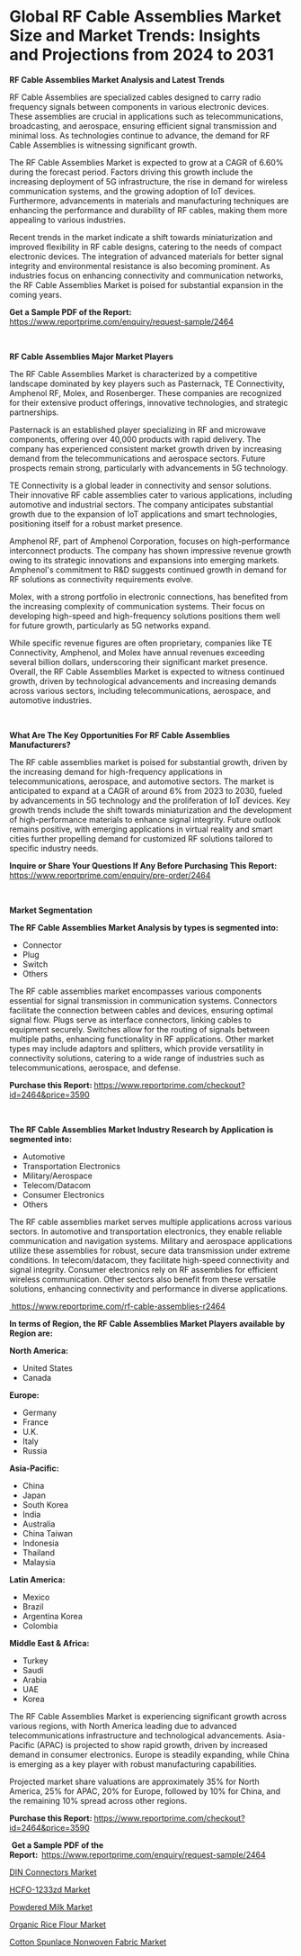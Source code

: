 <p><h1>Global RF Cable Assemblies Market Size and Market Trends: Insights and Projections from 2024 to 2031</h1></p><p><strong>RF Cable Assemblies Market Analysis and Latest Trends</strong></p>
<p><p>RF Cable Assemblies are specialized cables designed to carry radio frequency signals between components in various electronic devices. These assemblies are crucial in applications such as telecommunications, broadcasting, and aerospace, ensuring efficient signal transmission and minimal loss. As technologies continue to advance, the demand for RF Cable Assemblies is witnessing significant growth.</p><p>The RF Cable Assemblies Market is expected to grow at a CAGR of 6.60% during the forecast period. Factors driving this growth include the increasing deployment of 5G infrastructure, the rise in demand for wireless communication systems, and the growing adoption of IoT devices. Furthermore, advancements in materials and manufacturing techniques are enhancing the performance and durability of RF cables, making them more appealing to various industries. </p><p>Recent trends in the market indicate a shift towards miniaturization and improved flexibility in RF cable designs, catering to the needs of compact electronic devices. The integration of advanced materials for better signal integrity and environmental resistance is also becoming prominent. As industries focus on enhancing connectivity and communication networks, the RF Cable Assemblies Market is poised for substantial expansion in the coming years.</p></p>
<p><strong>Get a Sample PDF of the Report:&nbsp;</strong> <a href="https://www.reportprime.com/enquiry/request-sample/2464">https://www.reportprime.com/enquiry/request-sample/2464</a></p>
<p>&nbsp;</p>
<p><strong>RF Cable Assemblies Major Market Players</strong></p>
<p><p>The RF Cable Assemblies Market is characterized by a competitive landscape dominated by key players such as Pasternack, TE Connectivity, Amphenol RF, Molex, and Rosenberger. These companies are recognized for their extensive product offerings, innovative technologies, and strategic partnerships.</p><p>Pasternack is an established player specializing in RF and microwave components, offering over 40,000 products with rapid delivery. The company has experienced consistent market growth driven by increasing demand from the telecommunications and aerospace sectors. Future prospects remain strong, particularly with advancements in 5G technology.</p><p>TE Connectivity is a global leader in connectivity and sensor solutions. Their innovative RF cable assemblies cater to various applications, including automotive and industrial sectors. The company anticipates substantial growth due to the expansion of IoT applications and smart technologies, positioning itself for a robust market presence.</p><p>Amphenol RF, part of Amphenol Corporation, focuses on high-performance interconnect products. The company has shown impressive revenue growth owing to its strategic innovations and expansions into emerging markets. Amphenol's commitment to R&D suggests continued growth in demand for RF solutions as connectivity requirements evolve.</p><p>Molex, with a strong portfolio in electronic connections, has benefited from the increasing complexity of communication systems. Their focus on developing high-speed and high-frequency solutions positions them well for future growth, particularly as 5G networks expand.</p><p>While specific revenue figures are often proprietary, companies like TE Connectivity, Amphenol, and Molex have annual revenues exceeding several billion dollars, underscoring their significant market presence. Overall, the RF Cable Assemblies Market is expected to witness continued growth, driven by technological advancements and increasing demands across various sectors, including telecommunications, aerospace, and automotive industries.</p></p>
<p>&nbsp;</p>
<p><strong>What Are The Key Opportunities For RF Cable Assemblies Manufacturers?</strong></p>
<p><p>The RF cable assemblies market is poised for substantial growth, driven by the increasing demand for high-frequency applications in telecommunications, aerospace, and automotive sectors. The market is anticipated to expand at a CAGR of around 6% from 2023 to 2030, fueled by advancements in 5G technology and the proliferation of IoT devices. Key growth trends include the shift towards miniaturization and the development of high-performance materials to enhance signal integrity. Future outlook remains positive, with emerging applications in virtual reality and smart cities further propelling demand for customized RF solutions tailored to specific industry needs.</p></p>
<p><strong>Inquire or Share Your Questions If Any Before Purchasing This Report:</strong> <a href="https://www.reportprime.com/enquiry/pre-order/2464">https://www.reportprime.com/enquiry/pre-order/2464</a></p>
<p>&nbsp;</p>
<p><strong>Market Segmentation</strong></p>
<p><strong>The RF Cable Assemblies Market Analysis by types is segmented into:</strong></p>
<p><ul><li>Connector</li><li>Plug</li><li>Switch</li><li>Others</li></ul></p>
<p><p>The RF cable assemblies market encompasses various components essential for signal transmission in communication systems. Connectors facilitate the connection between cables and devices, ensuring optimal signal flow. Plugs serve as interface connectors, linking cables to equipment securely. Switches allow for the routing of signals between multiple paths, enhancing functionality in RF applications. Other market types may include adaptors and splitters, which provide versatility in connectivity solutions, catering to a wide range of industries such as telecommunications, aerospace, and defense.</p></p>
<p><strong>Purchase this Report:&nbsp;</strong><a href="https://www.reportprime.com/checkout?id=2464&price=3590">https://www.reportprime.com/checkout?id=2464&price=3590</a></p>
<p>&nbsp;</p>
<p><strong>The RF Cable Assemblies Market Industry Research by Application is segmented into:</strong></p>
<p><ul><li>Automotive</li><li>Transportation Electronics</li><li>Military/Aerospace</li><li>Telecom/Datacom</li><li>Consumer Electronics</li><li>Others</li></ul></p>
<p><p>The RF cable assemblies market serves multiple applications across various sectors. In automotive and transportation electronics, they enable reliable communication and navigation systems. Military and aerospace applications utilize these assemblies for robust, secure data transmission under extreme conditions. In telecom/datacom, they facilitate high-speed connectivity and signal integrity. Consumer electronics rely on RF assemblies for efficient wireless communication. Other sectors also benefit from these versatile solutions, enhancing connectivity and performance in diverse applications.</p></p>
<p><a href="https://www.reportprime.com/rf-cable-assemblies-r2464">&nbsp;https://www.reportprime.com/rf-cable-assemblies-r2464</a></p>
<p><strong>In terms of Region, the RF Cable Assemblies Market Players available by Region are:</strong></p>
<p>
    <p> <strong> North America: </strong>
        <ul>
            <li>United States</li>
            <li>Canada</li>
        </ul>
        </p> 
    <p> <strong> Europe: </strong>
        <ul>
            <li>Germany</li>
            <li>France</li>
            <li>U.K.</li>
            <li>Italy</li>
            <li>Russia</li>
        </ul>
        </p> 
    <p> <strong> Asia-Pacific: </strong>
        <ul>
            <li>China</li>
            <li>Japan</li>
            <li>South Korea</li>
            <li>India</li>
            <li>Australia</li>
            <li>China Taiwan</li>
            <li>Indonesia</li>
            <li>Thailand</li>
            <li>Malaysia</li>
        </ul>
        </p> 
    <p> <strong> Latin America: </strong>
        <ul>
            <li>Mexico</li>
            <li>Brazil</li>
            <li>Argentina Korea</li>
            <li>Colombia</li>
        </ul>
        </p> 
    <p> <strong> Middle East & Africa: </strong>
        <ul>
            <li>Turkey</li>
            <li>Saudi</li>
            <li>Arabia</li>
            <li>UAE</li>
            <li>Korea</li>
        </ul>
    </p>
    </p>
<p><p>The RF Cable Assemblies Market is experiencing significant growth across various regions, with North America leading due to advanced telecommunications infrastructure and technological advancements. Asia-Pacific (APAC) is projected to show rapid growth, driven by increased demand in consumer electronics. Europe is steadily expanding, while China is emerging as a key player with robust manufacturing capabilities. </p><p>Projected market share valuations are approximately 35% for North America, 25% for APAC, 20% for Europe, followed by 10% for China, and the remaining 10% spread across other regions.</p></p>
<p><strong>Purchase this Report: </strong><a href="https://www.reportprime.com/checkout?id=2464&price=3590">https://www.reportprime.com/checkout?id=2464&price=3590</a></p>
<p>&nbsp;<strong>Get a Sample PDF of the Report:&nbsp;&nbsp;</strong><a href="https://www.reportprime.com/enquiry/request-sample/2464">https://www.reportprime.com/enquiry/request-sample/2464</a></p>
<p><strong></strong></p>
<p><p><a href="https://github.com/Annahawkins697/Market-Research-Report-List-1/blob/main/din-connectors-market.md">DIN Connectors Market</a></p><p><a href="https://issuu.com/reportprime-2/docs/hcfo-1233zd-market-size-2030.pptx_9504af9b91a936">HCFO-1233zd Market</a></p><p><a href="https://www.linkedin.com/pulse/navigating-global-powdered-milk-market-landscape-trends-forecasts-cskye?trackingId=3GZdlqMhQUq9gUNGN2dfbA%3D%3D">Powdered Milk Market</a></p><p><a href="https://www.linkedin.com/pulse/organic-rice-flour-market-segmentation-geographical-regions-forcast-wruce?trackingId=addZ%2F%2FmnRTe81qiunmeO%2BQ%3D%3D">Organic Rice Flour Market</a></p><p><a href="https://issuu.com/reportprime-2/docs/cotton-spunlace-nonwoven-fabric-mar_11949624dc2ebb">Cotton Spunlace Nonwoven Fabric Market</a></p></p>